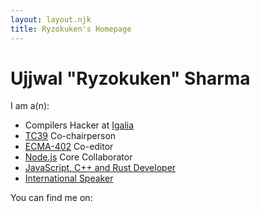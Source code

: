 ```yaml
---
layout: layout.njk
title: Ryzokuken's Homepage
---
```


# Ujjwal "Ryzokuken" Sharma

I am a(n):

- Compilers Hacker at [Igalia](https://www.igalia.com/)
- [TC39](https://tc39.es/) Co-chairperson
- [ECMA-402](https://tc39.es/ecma402/) Co-editor
- [Node.js](https://nodejs.org/en/) Core Collaborator
- [JavaScript, C++ and Rust Developer](/projects)
- [International Speaker](/talks)

You can find me on:

<ul id="social">
  <li><a href="https://twitter.com/ryzokuken/"><span class="icon-twitter"></span></a></li>
  <li><a href="https://github.com/ryzokuken"><span class="icon-github"></span></a></li>
  <li><a href="https://www.linkedin.com/in/ryzokuken"><span class="icon-linkedin"></span></a></li>
  <li><a href="mailto:ryzokuken@disroot.org"><span class="icon-envelop"></span></a></li>
</ul>

<link rel="stylesheet" href="/css/style.css">

<style>
  ul#social>li {
    font-size: 3rem;
    margin: 1rem;
    transition: all 0.2s ease-in-out;
  }

  ul#social>li:hover {
    color: dodgerblue;
  }

  ul#social {
    display: flex;
    list-style: none;
    padding: 0;
    justify-content: center;
  }

  ul#social a {
    text-decoration: none;
  }
</style>
